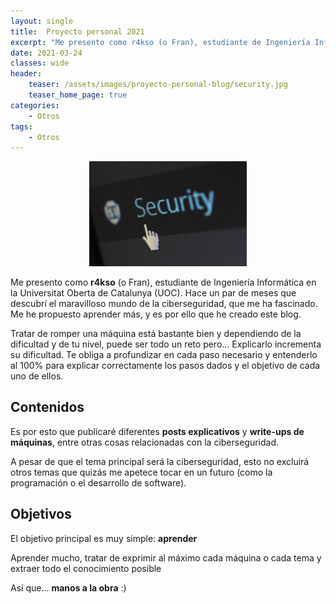 ```yaml
---
layout: single
title:  Proyecto personal 2021
excerpt: "Me presento como r4kso (o Fran), estudiante de Ingeniería Informática en la Universitat Oberta de Catalunya (UOC). Hace un par de meses que descubrí el maravilloso mundo de la ciberseguridad, que me ha fascinado. Me he propuesto aprender más, y es por ello que he creado este blog."
date: 2021-03-24
classes: wide
header:
    teaser: /assets/images/proyecto-personal-blog/security.jpg
    teaser_home_page: true
categories:
    - Otros
tags:
    - Otros
---
```

<p align="center">
<img src="/assets/images/proyecto-personal-blog/security.jpg" width="50%">
</p>

Me presento como **r4kso** (o Fran), estudiante de Ingeniería Informática en la Universitat Oberta de Catalunya (UOC). Hace un par de meses que descubrí el maravilloso mundo de la ciberseguridad, que me ha fascinado. Me he propuesto aprender más, y es por ello que he creado este blog.

Tratar de romper una máquina está bastante bien y dependiendo de la dificultad y de tu nivel, puede ser todo un reto pero... Explicarlo incrementa su dificultad. Te obliga a profundizar en cada paso necesario y entenderlo al 100% para explicar correctamente los pasos dados y el objetivo de cada uno de ellos.

## Contenidos
Es por esto que publicaré diferentes **posts explicativos** y **write-ups de máquinas**, entre otras cosas relacionadas con la ciberseguridad.

A pesar de que el tema principal será la ciberseguridad, esto no excluirá otros temas que quizás me apetece tocar en un futuro (como la programación o el desarrollo de software).

## Objetivos
El objetivo principal es muy simple: **aprender**

Aprender mucho, tratar de exprimir al máximo cada máquina o cada tema y extraer todo el conocimiento posible

Así que... **manos a la obra** :)
